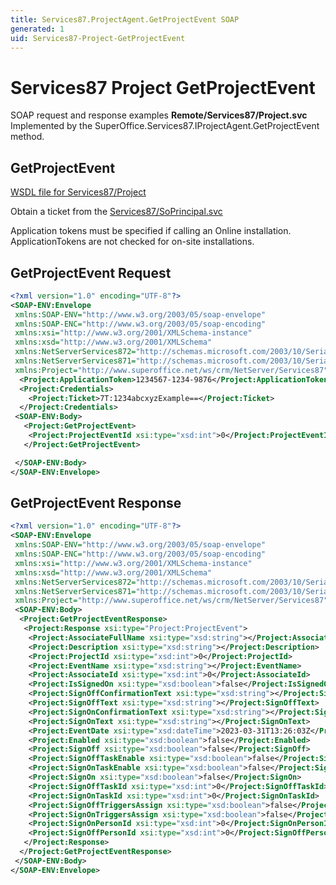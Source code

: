 ```yaml
---
title: Services87.ProjectAgent.GetProjectEvent SOAP
generated: 1
uid: Services87-Project-GetProjectEvent
---
```


# Services87 Project GetProjectEvent

SOAP request and response examples **Remote/Services87/Project.svc**
Implemented by the <see cref="M:SuperOffice.Services87.IProjectAgent.GetProjectEvent">SuperOffice.Services87.IProjectAgent.GetProjectEvent</see> method.

## GetProjectEvent

[WSDL file for Services87/Project](../Services87-Project.md)

Obtain a ticket from the [Services87/SoPrincipal.svc](../SoPrincipal/index.md)

Application tokens must be specified if calling an Online installation. ApplicationTokens are not checked for on-site installations.

## GetProjectEvent Request

```xml
<?xml version="1.0" encoding="UTF-8"?>
<SOAP-ENV:Envelope
 xmlns:SOAP-ENV="http://www.w3.org/2003/05/soap-envelope"
 xmlns:SOAP-ENC="http://www.w3.org/2003/05/soap-encoding"
 xmlns:xsi="http://www.w3.org/2001/XMLSchema-instance"
 xmlns:xsd="http://www.w3.org/2001/XMLSchema"
 xmlns:NetServerServices872="http://schemas.microsoft.com/2003/10/Serialization/Arrays"
 xmlns:NetServerServices871="http://schemas.microsoft.com/2003/10/Serialization/"
 xmlns:Project="http://www.superoffice.net/ws/crm/NetServer/Services87">
  <Project:ApplicationToken>1234567-1234-9876</Project:ApplicationToken>
  <Project:Credentials>
    <Project:Ticket>7T:1234abcxyzExample==</Project:Ticket>
  </Project:Credentials>
 <SOAP-ENV:Body>
   <Project:GetProjectEvent>
    <Project:ProjectEventId xsi:type="xsd:int">0</Project:ProjectEventId>
   </Project:GetProjectEvent>

 </SOAP-ENV:Body>
</SOAP-ENV:Envelope>

```

## GetProjectEvent Response

```xml
<?xml version="1.0" encoding="UTF-8"?>
<SOAP-ENV:Envelope
 xmlns:SOAP-ENV="http://www.w3.org/2003/05/soap-envelope"
 xmlns:SOAP-ENC="http://www.w3.org/2003/05/soap-encoding"
 xmlns:xsi="http://www.w3.org/2001/XMLSchema-instance"
 xmlns:xsd="http://www.w3.org/2001/XMLSchema"
 xmlns:NetServerServices872="http://schemas.microsoft.com/2003/10/Serialization/Arrays"
 xmlns:NetServerServices871="http://schemas.microsoft.com/2003/10/Serialization/"
 xmlns:Project="http://www.superoffice.net/ws/crm/NetServer/Services87">
 <SOAP-ENV:Body>
  <Project:GetProjectEventResponse>
   <Project:Response xsi:type="Project:ProjectEvent">
    <Project:AssociateFullName xsi:type="xsd:string"></Project:AssociateFullName>
    <Project:Description xsi:type="xsd:string"></Project:Description>
    <Project:ProjectId xsi:type="xsd:int">0</Project:ProjectId>
    <Project:EventName xsi:type="xsd:string"></Project:EventName>
    <Project:AssociateId xsi:type="xsd:int">0</Project:AssociateId>
    <Project:IsSignedOn xsi:type="xsd:boolean">false</Project:IsSignedOn>
    <Project:SignOffConfirmationText xsi:type="xsd:string"></Project:SignOffConfirmationText>
    <Project:SignOffText xsi:type="xsd:string"></Project:SignOffText>
    <Project:SignOnConfirmationText xsi:type="xsd:string"></Project:SignOnConfirmationText>
    <Project:SignOnText xsi:type="xsd:string"></Project:SignOnText>
    <Project:EventDate xsi:type="xsd:dateTime">2023-03-31T13:26:03Z</Project:EventDate>
    <Project:Enabled xsi:type="xsd:boolean">false</Project:Enabled>
    <Project:SignOff xsi:type="xsd:boolean">false</Project:SignOff>
    <Project:SignOffTaskEnable xsi:type="xsd:boolean">false</Project:SignOffTaskEnable>
    <Project:SignOnTaskEnable xsi:type="xsd:boolean">false</Project:SignOnTaskEnable>
    <Project:SignOn xsi:type="xsd:boolean">false</Project:SignOn>
    <Project:SignOffTaskId xsi:type="xsd:int">0</Project:SignOffTaskId>
    <Project:SignOnTaskId xsi:type="xsd:int">0</Project:SignOnTaskId>
    <Project:SignOffTriggersAssign xsi:type="xsd:boolean">false</Project:SignOffTriggersAssign>
    <Project:SignOnTriggersAssign xsi:type="xsd:boolean">false</Project:SignOnTriggersAssign>
    <Project:SignOnPersonId xsi:type="xsd:int">0</Project:SignOnPersonId>
    <Project:SignOffPersonId xsi:type="xsd:int">0</Project:SignOffPersonId>
   </Project:Response>
  </Project:GetProjectEventResponse>
 </SOAP-ENV:Body>
</SOAP-ENV:Envelope>

```
